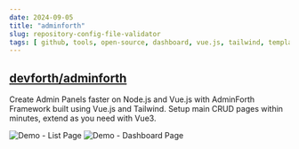 ```yaml
---
date: 2024-09-05
title: "adminforth"
slug: repository-config-file-validator
tags: [ github, tools, open-source, dashboard, vue.js, tailwind, template ]
---
```




## [devforth/adminforth][1]

Create Admin Panels faster on Node.js and Vue.js with AdminForth Framework built using Vue.js and Tailwind. Setup main CRUD pages within minutes, extend as you need with Vue3.

![Demo - List Page][2]
![Demo - Dashboard Page][3]

  [1]: https://github.com/devforth/adminforth
  [2]: https://github.com/user-attachments/assets/ba7fd3f1-b080-48f7-a96f-29e5dbc83f3a
  [3]: https://github.com/user-attachments/assets/9aa716a2-79f5-464d-8cdd-f53f28684315
